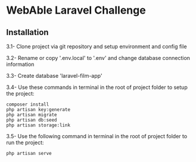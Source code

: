 # WebAble Laravel Challenge

## Installation

3.1- Clone project via git repository and setup environment and config file

3.2- Rename or copy '.env.local' to '.env' and change database connection information

3.3- Create database 'laravel-film-app'

3.4- Use these commands in terminal in the root of project folder to setup the project:
```
composer install
php artisan key:generate
php artisan migrate
php artisan db:seed
php artisan storage:link
```

3.5- Use the following command in terminal in the root of project folder to run the project:
```
php artisan serve
```